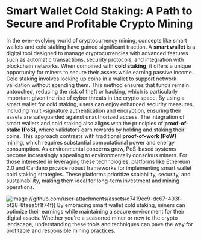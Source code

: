 # Smart Wallet Cold Staking: A Path to Secure and Profitable Crypto Mining
In the ever-evolving world of cryptocurrency mining, concepts like smart wallets and cold staking have gained significant traction. A **smart wallet** is a digital tool designed to manage cryptocurrencies with advanced features such as automatic transactions, security protocols, and integration with blockchain networks. When combined with **cold staking**, it offers a unique opportunity for miners to secure their assets while earning passive income.
Cold staking involves locking up coins in a wallet to support network validation without spending them. This method ensures that funds remain untouched, reducing the risk of theft or hacking, which is particularly important given the rise of cyber threats in the crypto space. By using a smart wallet for cold staking, users can enjoy enhanced security measures, including multi-signature authentication and encryption, ensuring their assets are safeguarded against unauthorized access.
The integration of smart wallets and cold staking also aligns with the principles of **proof-of-stake (PoS)**, where validators earn rewards by holding and staking their coins. This approach contrasts with traditional **proof-of-work (PoW)** mining, which requires substantial computational power and energy consumption. As environmental concerns grow, PoS-based systems become increasingly appealing to environmentally conscious miners.
For those interested in leveraging these technologies, platforms like Ethereum 2.0 and Cardano provide robust frameworks for implementing smart wallet cold staking strategies. These platforms prioritize scalability, security, and sustainability, making them ideal for long-term investment and mining operations.

![Image](https://github.com/user-attachments/assets/d7419ec9-dc67-403f-bf28-8faea5f1f74f)
 //github.com/user-attachments/assets/d7419ec9-dc67-403f-bf28-8faea5f1f74f))
By embracing smart wallet cold staking, miners can optimize their earnings while maintaining a secure environment for their digital assets. Whether you're a seasoned miner or new to the crypto landscape, understanding these tools and techniques can pave the way for profitable and responsible mining practices.

